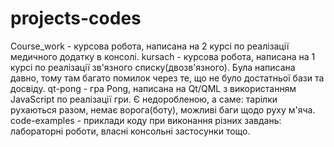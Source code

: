 # projects-codes
Course_work  - курсова робота, написана на 2 курсі по реалізації медичного додатку в консолі.
kursach - курсова робота, написана на 1 курсі по реалізації зв'язного списку(двозв'язного). Була написана давно, тому там багато помилок через те, що не було достатньої
бази та досвіду.
qt-pong - гра Pong, написана на Qt/QML з використанням JavaScript по реалізації гри. Є недоробленою, а саме: тарілки рухаються разом, немає ворога(боту), можливі баги щодо руху м'яча.
code-examples - приклади коду при виконання різних завдань: лабораторні роботи, власні консольні застосунки тощо.
